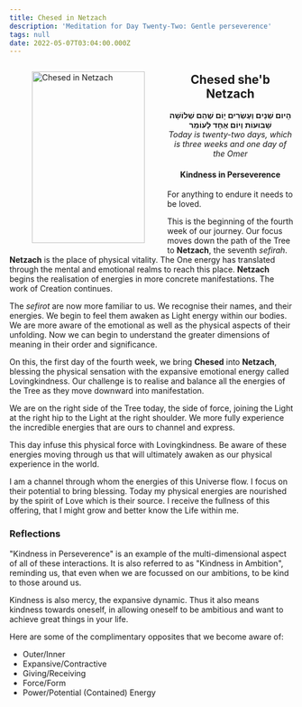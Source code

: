 ```yaml
---
title: Chesed in Netzach
description: 'Meditation for Day Twenty-Two: Gentle perseverence'
tags: null
date: 2022-05-07T03:04:00.000Z
---
```


<a href="https://www.chabad.org/holidays/sefirah/omer-count_cdo/jewish/Count-the-Omer.htm">
<i class="fa fa-file" aria-hidden="true"></i></a>

<figure style='float: left'>
 <a href='/posts/img/freedom/week4/4.1-Chesed_in_Netzach.png' target="_blank">
   <img src='/posts/img/freedom/week4/4.1-Chesed_in_Netzach_s.png' alt='Chesed in Netzach' width='200' height='304' />
 </a>
</figure>

<div style="text-align:center">
<h2>Chesed she'b Netzach</h2>
<span dir="rtl"><b>הָיום שְׁנַיִם וְעֶשְׂרִים יָוֹם שֶׁהֵם שְׁלוֹשָׁה שָׁבוּעוֹת וְיוֹם אֶחָד לָעוֹמֵר</b></span>
<br />
<i>ֹToday is twenty-two days, which is three weeks and one day of the Omer</i>
</p>

<h4>Kindness in Perseverence</h4>

</div>

<div class="abstract">

For anything to endure it needs to be loved.

</div>

This is the beginning of the fourth week of our journey. Our focus moves down the path of the Tree to **Netzach**, the seventh _sefirah_. **Netzach** is the place of physical vitality. The One energy has translated through the mental and emotional realms to reach this place. **Netzach** begins the realisation of energies in more concrete manifestations. The work of Creation continues.

The _sefirot_ are now more familiar to us. We recognise their names, and their energies. We begin to feel them awaken as Light energy within our bodies. We are more aware of the emotional as well as the physical aspects of their unfolding. Now we can begin to understand the greater dimensions of meaning in their order and significance.

On this, the first day of the fourth week, we bring **Chesed** into **Netzach**, blessing the physical sensation with the expansive emotional energy called Lovingkindness. Our challenge is to realise and balance all the energies of the Tree as they move downward into manifestation.

We are on the right side of the Tree today, the side of force, joining the Light at the right hip to the Light at the right shoulder. We more fully experience the incredible energies that are ours to channel and express.

This day infuse this physical force with Lovingkindness. Be aware of these energies moving through us that will ultimately awaken as our physical experience in the world.

<div class="abstract">

I am a channel through whom the energies of this Universe flow. I focus on their potential to bring blessing. Today my physical energies are nourished by the spirit of Love which is their source. I receive the fullness of this offering, that I might grow and better know the Life within me.

</div>

<h3>Reflections</h3>

<div class="note">

"Kindness in Perseverence" is an example of the multi-dimensional aspect of all of these interactions. It is also referred to as "Kindness in Ambition", reminding us, that even when we are focussed on our ambitions, to be kind to those around us.

Kindness is also mercy, the expansive dynamic. Thus it also means kindness towards oneself, in allowing oneself to be ambitious and want to achieve great things in your life.

Here are some of the complimentary opposites that we become aware of:

- Outer/Inner
- Expansive/Contractive
- Giving/Receiving
- Force/Form
- Power/Potential (Contained) Energy

</div>
